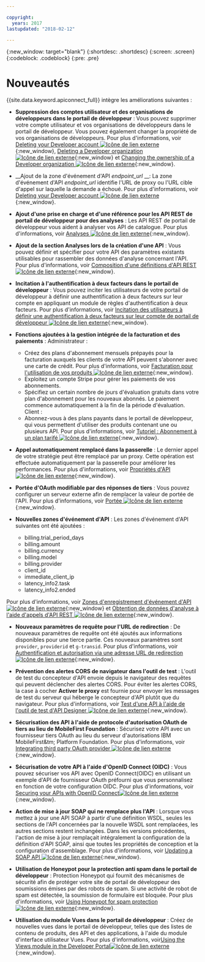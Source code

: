 ```yaml
---

copyright:
  years: 2017
lastupdated: "2018-02-12"

---
```


{:new_window: target="blank"}
{:shortdesc: .shortdesc}
{:screen: .screen}
{:codeblock: .codeblock}
{:pre: .pre}

# Nouveautés

{{site.data.keyword.apiconnect_full}} intègre les améliorations suivantes :

- **Suppression des comptes utilisateur et des organisations de développeurs dans le portail de
développeur** : Vous pouvez supprimer votre compte utilisateur et vos organisations de développeurs dans le portail de
développeur. Vous pouvez également changer la propriété de vos organisations de développeurs. Pour plus d'informations, voir [Deleting your Developer account ![Icône de lien externe](../../icons/launch-glyph.svg "Icône de lien externe")](https://www.ibm.com/support/knowledgecenter/en/SSFS6T/com.ibm.apic.devportal.doc/tapic_portal_delete_account.html){:new_window}, [Deleting a Developer organization ![Icône de lien externe](../../icons/launch-glyph.svg "Icône de lien externe")](https://www.ibm.com/support/knowledgecenter/en/SSFS6T/com.ibm.apic.devportal.doc/tapic_portal_delete_dev_org.html){:new_window} et [Changing the ownership of a Developer organization ![Icône de lien externe](../../icons/launch-glyph.svg "Icône de lien externe")](https://www.ibm.com/support/knowledgecenter/en/SSFS6T/com.ibm.apic.devportal.doc/tapic_portal_dev_org_ownership.dita){:new_window}.

- __Ajout de la zone d'événement d'API *endpoint_url* __: La zone d'événement d'API *endpoint_url* identifie l'URL de proxy ou l'URL cible d'appel sur laquelle la demande a échoué. 
Pour plus d'informations, voir [Deleting your Developer account ![Icône de lien externe](../../icons/launch-glyph.svg "Icône de lien externe")](https://www.ibm.com/support/knowledgecenter/en/SSFS6T/com.ibm.apic.apionprem.doc/rapim_analytics_apieventrecordfields.html){:new_window}.</dd>

- **Ajout d'une prise en charge et d'une référence pour les API REST de portail de développeur pour des analyses** : Les API REST de portail de développeur vous aident à analyser vos API de catalogue. Pour plus d'informations, voir [Analyses ![Icône de lien externe](../../icons/launch-glyph.svg "Icône de lien externe")](https://www.ibm.com/support/knowledgecenter/en/SSFS6T/com.ibm.apic.apirest.doc/analytics.html){:new_window}.

- **Ajout de la section Analyses lors de la création d'une API** : Vous pouvez définir et spécifier pour votre API des paramètres existants utilisables pour rassembler des données d'analyse concernant l'API. Pour plus d'informations, voir [Composition d'une définitions d'API REST![Icône de lien externe](../../icons/launch-glyph.svg "Icône de lien externe")](https://www.ibm.com/support/knowledgecenter/en/SSFS6T/com.ibm.apic.toolkit.doc/task_apionprem_creating_apis.html){:new_window}.

- **Incitation à l'authentification à deux facteurs dans le portail de développeur** : Vous pouvez inciter les utilisateurs de votre portail de développeur à définir une authentification à deux facteurs sur leur compte en appliquant un module de règles d'authentification à deux facteurs. Pour plus d'informations, voir [Incitation des utilisateurs à définir une authentification à deux facteurs sur leur compte de portail de développeur ![Icône de lien externe](../../icons/launch-glyph.svg "Icône de lien externe")](https://www.ibm.com/support/knowledgecenter/en/SSFS6T/com.ibm.apic.devportal.doc/tapim_portal_two_factor_auth_enforce.html){:new_window}.

- **Fonctions ajoutées à la gestion intégrée de la facturation et des paiements** :  Administrateur :
	* Créez des plans d'abonnement mensuels prépayés pour la facturation auxquels les clients
de votre API peuvent s'abonner avec une carte de crédit. Pour plus d'informations, voir [Facturation pour l'utilisation de vos produits ![Icône de lien externe](../../icons/launch-glyph.svg "Icône de lien externe")](https://www.ibm.com/support/knowledgecenter/en/SSFS6T/com.ibm.apic.apionprem.doc/capim_product_billing.html){:new_window}.
	* Exploitez un compte Stripe pour gérer les paiements de vos abonnements.
	* Spécifiez un certain nombre de jours d'évaluation gratuits dans votre plan d'abonnement pour les nouveaux abonnés. Le paiement commence automatiquement à la fin de la période d'évaluation.
	Client :
	* Abonnez-vous à des plans payants dans le portail de développeur, qui vous permettent d'utiliser des produits contenant une ou plusieurs API. Pour plus d'informations, voir [Tutoriel : Abonnement à un plan tarifé ![Icône de lien externe](../../icons/launch-glyph.svg "Icône de lien externe")](https://www.ibm.com/support/knowledgecenter/en/SSFS6T/com.ibm.apic.devportal.doc/tutorial_portal_sub_paid_plan.html){:new_window}.

- **Appel automatiquement remplacé dans la passerelle** : Le dernier appel de votre stratégie peut être remplacé par un proxy. Cette opération est effectuée automatiquement par la passerelle pour améliorer les performances. Pour plus d'informations, voir [Propriétés d'API ![Icône de lien externe](../../icons/launch-glyph.svg "Icône de lien externe")](https://www.ibm.com/support/knowledgecenter/en/SSFS6T/com.ibm.apic.toolkit.doc/configuration_props.html){:new_window}.

- **Portée d'OAuth modifiable par des réponses de tiers** : Vous pouvez configurer un serveur externe afin de remplacer la valeur de portée de l'API. Pour plus d'informations, voir [Portée ![Icône de lien externe](../../icons/launch-glyph.svg "Icône de lien externe")](https://www.ibm.com/support/knowledgecenter/en/SSFS6T/com.ibm.apic.toolkit.doc/con_oauth_scope.html){:new_window}.

- **Nouvelles zones d'événement d'API** : Les zones d'événement d'API suivantes ont été ajoutées :
    * billing.trial_period_days
	* billing.amount
	* billing.currency
	* billing.model
	* billing.provider
	* client_id
	* immediate_client_ip
	* latency_info2.task
	* latency_info2.ended

Pour plus d'informations, voir [Zones d'enregistrement d'événement d'API ![Icône de lien externe](../../icons/launch-glyph.svg "Icône de lien externe")](https://www.ibm.com/support/knowledgecenter/en/SSFS6T/com.ibm.apic.apionprem.doc/rapim_analytics_apieventrecordfields.html){:new_window} et [Obtention de données d'analyse à l'aide d'appels d'API REST ![Icône de lien externe](../../icons/launch-glyph.svg "Icône de lien externe")](https://www.ibm.com/support/knowledgecenter/en/SSFS6T/com.ibm.apic.apionprem.doc/tapim_exportanalytics_api_calls.html){:new_window}.

- **Nouveaux paramètres de requête pour l'URL de redirection** : De nouveaux paramètres de requête ont été ajoutés aux informations disponibles pour une tierce partie. Ces nouveaux paramètres sont <code>provider</code>, <code>providerid</code> et
<code>g-transid</code>. Pour plus d'informations, voir [Authentification et autorisation via une adresse URL de redirection ![Icône de lien externe](../../icons/launch-glyph.svg "Icône de lien externe")](https://www.ibm.com/support/knowledgecenter/en/SSFS6T/com.ibm.apic.toolkit.doc/task_apionprem_redirect_form_.html){:new_window}.

- **Prévention des alertes CORS de navigateur dans l'outil de test** : L'outil de test du concepteur d'API envoie depuis le navigateur des requêtes qui peuvent déclencher des alertes CORS. Pour éviter les alertes CORS, la case à cocher
**Activer le proxy** est fournie pour envoyer les messages de test du serveur qui héberge le concepteur d'API plutôt que du navigateur. Pour plus d'informations, voir [Test d'une API à l'aide de l'outil de test d'API Designer ![Icône de lien externe](../../icons/launch-glyph.svg "Icône de lien externe")](https://www.ibm.com/support/knowledgecenter/en/SSFS6T/com.ibm.apic.toolkit.doc/task_toolkit_testing.html){:new_window}.

- **Sécurisation des API à l'aide de protocole d'autorisation OAuth de tiers au lieu de MobileFirst Foundation** : Sécurisez votre API avec un fournisseur tiers OAuth au lieu du serveur d'autorisations IBM MobileFirst&tm; Platform Foundation. Pour plus d'informations, voir [Integrating third party OAuth provider ![Icône de lien externe](../../icons/launch-glyph.svg "Icône de lien externe")](https://www.ibm.com/support/knowledgecenter/en/SSFS6T/com.ibm.apic.toolkit.doc/con_oauth_introspection.html){:new_window}.

- **Sécurisation de votre API à l'aide d'OpenID Connect (OIDC)** : Vous pouvez sécuriser vos API avec OpenID Connect(OIDC) en utilisant un exemple d'API de fournisseur OAuth préfourni que vous personnalisez en fonction de votre configuration OIDC. Pour
plus d'informations, voir [Securing your APIs with OpenID Connect![Icône de lien externe](../../icons/launch-glyph.svg "Icône de lien externe")](https://www.ibm.com/support/knowledgecenter/en/SSFS6T/com.ibm.apic.toolkit.doc/tapic_sec_api_config_oidc.html){:new_window}.

- **Action de mise à jour SOAP qui ne remplace plus l'API** : Lorsque vous mettez à jour une API SOAP à partir d'une définition WSDL, seules les sections de l'API concernées par la nouvelle WSDL sont remplacées, les autres sections restent inchangées. Dans les versions précédentes, l'action de
mise à jour remplaçait intégralement la configuration de la définition d'API SOAP, ainsi
que toutes les propriétés de conception et la configuration d'assemblage. Pour plus d'informations, voir [Updating a SOAP API ![Icône de lien externe](../../icons/launch-glyph.svg "Icône de lien externe")](https://www.ibm.com/support/knowledgecenter/en/SSFS6T/com.ibm.apic.apionprem.doc/tapic_soap_update.html){:new_window}.

- **Utilisation de Honeypot pour la protection anti spam dans le portail de développeur** : Protection Honeypot qui fournit des mécanismes de sécurité afin de protéger votre site de portail de développeur des soumissions émises par des robots de spam. Si
une activité de robot de spam est détectée, la soumission de formulaire est bloquée. Pour plus d'informations, voir [Using Honeypot for spam protection ![Icône de lien externe](../../icons/launch-glyph.svg "Icône de lien externe")](https://www.ibm.com/support/knowledgecenter/en/SSFS6T/com.ibm.apic.devportal.doc/tapic_portal_honeypot.html){:new_window}.

- **Utilisation du module Vues dans le portail de développeur** : Créez de nouvelles vues dans le portail de développeur, telles que des listes de contenu de produits, des API et des applications, à l'aide du module d'interface utilisateur Vues. Pour plus d'informations, voir[Using the Views module in the Developer Portal![Icône de lien externe](../../icons/launch-glyph.svg "Icône de lien externe")](https://www.ibm.com/support/knowledgecenter/en/SSFS6T/com.ibm.apic.devportal.doc/capic_portal_views.html){:new_window}.
